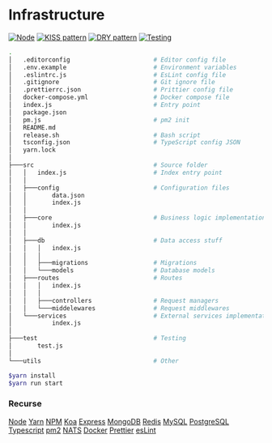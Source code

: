 # Infrastructure

[![Node](https://img.shields.io/badge/node--lts-v12.16.3-brightgreen)]()
[![KISS pattern](https://img.shields.io/badge/KISS-true-yellow)]()
[![DRY pattern](https://img.shields.io/badge/DRY-true-brightgreen)]()
[![Testing](https://img.shields.io/badge/Total%20tests-1-blue)]()

```sh
.
│   .editorconfig                       # Editor config file
│   .env.example                        # Environment variables
│   .eslintrc.js                        # EsLint config file
│   .gitignore                          # Git ignore file
│   .prettierrc.json                    # Prittier config file
│   docker-compose.yml                  # Docker compose file
│   index.js                            # Entry point
│   package.json
│   pm.js                               # pm2 init
│   README.md
│   release.sh                          # Bash script
│   tsconfig.json                       # TypeScript config JSON
│   yarn.lock
│
├───src                                 # Source folder
│   │   index.js                        # Index entry point
│   │
│   ├───config                          # Configuration files
│   │       data.json
│   │       index.js
│   │
│   ├───core                            # Business logic implementation
│   │       index.js
│   │
│   ├───db                              # Data access stuff
│   │   │   index.js
│   │   │
│   │   ├───migrations                  # Migrations
│   │   └───models                      # Database models
│   ├───routes                          # Routes
│   │   │   index.js
│   │   │
│   │   ├───controllers                 # Request managers
│   │   └───middelewares                # Request middlewares
│   └───services                        # External services implementation
│           index.js
│
├───test                                # Testing
│       test.js
│
└───utils                               # Other
```

```sh
$yarn install
$yarn run start
```

### Recurse

[Node](https://nodejs.org/)
[Yarn](https://yarnpkg.com/)
[NPM](https://www.npmjs.com/)
[Koa](https://koajs.com/)
[Express](https://expressjs.com/)
[MongoDB](https://www.mongodb.com/)
[Redis](https://redis.io/)
[MySQL](https://www.mysql.com/)
[PostgreSQL](https://www.postgresql.org/)
[Typescript](https://www.typescriptlang.org/)
[pm2](https://pm2.keymetrics.io/)
[NATS](https://nats.io/)
[Docker](https://www.docker.com/)
[Prettier](https://prettier.io/)
[esLint](https://eslint.org/)
